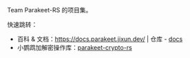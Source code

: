 Team Parakeet-RS 的项目集。

快速跳转：

- 百科 & 文档：https://docs.parakeet.jixun.dev/ | 仓库 - [docs](https://github.com/parakeet-rs/docs)
- 小鹦鹉加解密操作库：[parakeet-crypto-rs](https://github.com/parakeet-rs/parakeet-crypto-rs)
